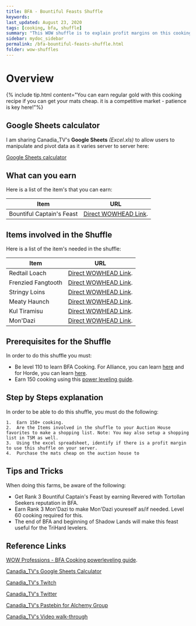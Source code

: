 ```yaml
---
title: BFA - Bountiful Feasts Shuffle
keywords:
last_updated: August 23, 2020
tags: [cooking, bfa, shuffle]
summary: "This WOW shuffle is to explain profit margins on this cooking craft for Bountiful Feast shuffles!"
sidebar: mydoc_sidebar
permalink: /bfa-bountiful-feasts-shuffle.html
folder: wow-shuffles
---
```


# Overview
{% include tip.html content="You can earn regular gold with this cooking recipe if you can get your mats cheap. it is a competitive market - patience is key here!"%}

## Google Sheets calculator
I am sharing Canadia_TV's **Google Sheets** _(Excel.xls)_ to allow users to manipulate and pivot data as it varies server to server here:

[Google Sheets calculator](https://docs.google.com/spreadsheets/d/1UqzZ1BXgOaQwmgXWnFVsy3ohWPOtlexyVIv76Hjic-s/edit?usp=sharing)

## What can you earn

Here is a list of the item's that you can earn:

|Item|URL|
|-------|--------|
|Bountiful Captain's Feast|[Direct WOWHEAD Link](https://www.wowhead.com/item=152549/redtail-loach#reagent-for).|


## Items involved in the Shuffle

Here is a list of the item's needed in the shuffle:

|Item|URL|
|-------|--------|
|Redtail Loach|[Direct WOWHEAD Link](https://www.wowhead.com/item=152549/redtail-loach).|
|Frenzied Fangtooth|[Direct WOWHEAD Link](https://www.wowhead.com/item=152545/frenzied-fangtooth).|
|Stringy Loins|[Direct WOWHEAD Link](https://www.wowhead.com/item=154897/stringy-loins).|
|Meaty Haunch|[Direct WOWHEAD Link](https://www.wowhead.com/item=154898/meaty-haunch).|
|Kul Tiramisu|[Direct WOWHEAD Link](https://www.wowhead.com/item=154881/kul-tiramisu).|
|Mon'Dazi|[Direct WOWHEAD Link](https://www.wowhead.com/item=154885/mondazi).|

## Prerequisites for the Shuffle
In order to do this shuffle you must:

* Be level 110 to learn BFA Cooking. For Alliance, you can learn [here](https://www.wowhead.com/spell=264646) and for Horde, you can learn [here](https://www.wowhead.com/spell=265817).
* Earn 150 cooking using this [power leveling guide](https://www.wow-professions.com/guides/wow-cooking-leveling-guide).

## Step by Steps explanation
In order to be able to do this shuffle, you must do the following:

```
1.  Earn 150+ cooking.
2.  Are the Items involved in the shuffle to your Auction House favorites to make a shopping list. Note: You may also setup a shopping list in TSM as well.
3.  Using the excel spreadsheet, identify if there is a profit margin to use this shuffle on your server.
4.  Purchase the mats cheap on the auction house to
```

## Tips and Tricks
When doing this farms, be aware of the following:

* Get Rank 3 Bountiful Captain's Feast by earning Revered with Tortollan Seekers reputation in BFA.
* Earn Rank 3 Mon'Dazi to make Mon'Dazi youreself as/if needed. Level 60 cooking required for this.
* The end of BFA and beginning of Shadow Lands will make this feast useful for the TriHard levelers.

## Reference Links
[WOW Professions - BFA Cooking powerleveling guide](https://www.wow-professions.com/guides/wow-cooking-leveling-guide).

[Canadia_TV's Google Sheets Calculator](https://docs.google.com/spreadsheets/d/1UqzZ1BXgOaQwmgXWnFVsy3ohWPOtlexyVIv76Hjic-s/edit?usp=sharing)

[Canadia_TV's Twitch](http://twitch.tv/canadia_tv)

[Canadia_TV's Twitter](https://twitter.com/canadia_tv)

[Canadia_TV's Pastebin for Alchemy Group](https://pastebin.com/ypPV7XuH)

[Canadia_TV's Video walk-through](https://www.youtube.com/watch?v=bahNtN-Z0yY&feature=youtu.be)